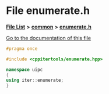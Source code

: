 

# File enumerate.h

[**File List**](files.md) **>** [**common**](dir_fe04c8fb910be76d82cd33e795163b9b.md) **>** [**enumerate.h**](enumerate_8h.md)

[Go to the documentation of this file](enumerate_8h.md)


```C++
#pragma once

#include <cppitertools/enumerate.hpp>

namespace uipc
{
using iter::enumerate;
}
```



